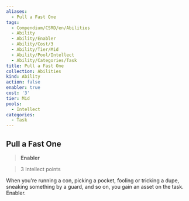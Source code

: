 ```yaml
---
aliases:
  - Pull a Fast One
tags:
  - Compendium/CSRD/en/Abilities
  - Ability
  - Ability/Enabler
  - Ability/Cost/3
  - Ability/Tier/Mid
  - Ability/Pool/Intellect
  - Ability/Categories/Task
title: Pull a Fast One
collection: Abilities
kind: Ability
action: false
enabler: true
cost: '3'
tier: Mid
pools:
  - Intellect
categories:
  - Task
---
```

## Pull a Fast One    
>**Enabler**    
>3 Intellect points  
    
When you're running a con, picking a pocket, fooling or tricking a dupe, sneaking something by a guard, and so on, you gain an asset on the task. Enabler.